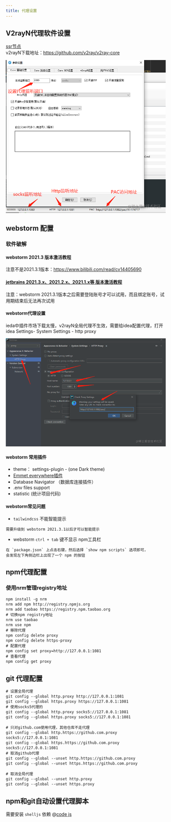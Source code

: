 ```yaml
---
title: 代理设置
---
```


## V2rayN代理软件设置
[ssr节点](https://www.duyaoss.com/) <br>
v2rayN下载地址：<a href='https://github.com/v2ray/v2ray-core'>https://github.com/v2ray/v2ray-core</a> 


![v2rayN端口设置](../images/front-end/v2rayN.png)

## webstorm 配置
### 软件破解
#### webstorm 2021.3 版本激活教程
  注意不是2021.3.1版本：<a href='https://www.bilibili.com/read/cv14405690'>https://www.bilibili.com/read/cv14405690</a>
#### [jetbrains 2021.3.x、2021.2.x、2021.1.x等 版本激活教程](https://www.yuque.com/u12033157/dqgh2a/hc2eba)
  注意：webstorm 2021.3.1版本之后需要登陆账号才可以试用，而且绑定账号，试用期结束后无法再次试用

#### webstorm代理设置
ieda中插件市场下载太慢，v2rayN全局代理不生效，需要给idea配置代理，打开idea Settings- System Settings - http proxy

![webstorm代理设置](../images/front-end/webstormProxy.png)

#### webstorm 常用插件
- theme： settings-plugin - (one Dark theme)
- [Emmet everywhere插件](https://docs.emmet.io/abbreviations/syntax/)
- Database Navigator （数据库连接插件）
- .env files support
- statistic (统计项目代码)
#### webstorm常见问题
- `tailwindcss` 不能智能提示
```text
需要升级到 webstorm 2021.3.1以后才可以智能提示
```
- webstorm `ctrl + tab` 键不显示 npm工具栏
```text
在 `package.json` 上点击右键，然后选择 `show npm scripts` 选项即可，
会发现左下角侧边栏上出现了一个 npm 的按钮
```

## npm代理配置
### 使用nrm管理registry地址
```shell
npm install -g nrm
nrm add npm http://registry.npmjs.org
nrm add taobao https://registry.npm.taobao.org
# 切换npm registry地址
nrm use taobao
nrm use npm
# 移除代理
npm config delete proxy
npm config delete https-proxy
# 配置代理
npm config set proxy=http://127.0.0.1:1081
# 查看代理
npm config get proxy
```

## git 代理配置
```shell
# 设置全局代理
git config --global http.proxy http://127.0.0.1:1081
git config --global https.proxy https://127.0.0.1:1081
# 使用socks5代理的
git config --global http.proxy socks5://127.0.0.1:1081
git config --global https.proxy socks5://127.0.0.1:1081

# 只对github.com使用代理，其他仓库不走代理
git config --global http.https://github.com.proxy socks5://127.0.0.1:1081
git config --global https.https://github.com.proxy socks5://127.0.0.1:1081
# 取消github代理
git config --global --unset http.https://github.com.proxy
git config --global --unset https.https://github.com.proxy

# 取消全局代理
git config --global --unset http.proxy
git config --global --unset https.proxy
```
## npm和git自动设置代理脚本
需要安装 `shelljs` 依赖
@[code js](../_code/front-end/setNpmGitProxy.js)